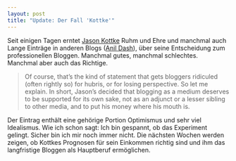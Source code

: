 ```yaml
---
layout: post
title: "Update: Der Fall 'Kottke'"
---
```

Seit einigen Tagen erntet [Jason Kottke][1] Ruhm und Ehre und manchmal auch Lange Einträge in anderen Blogs ([Anil Dash][0]), über seine Entscheidung zum professionellen Bloggen. Manchmal gutes, manchmal schlechtes. Manchmal aber auch das Richtige.

> Of course, that’s the kind of statement that gets bloggers ridiculed (often 
> rightly so) for hubris, or for losing perspective. So let me explain. In short, 
> Jason’s decided that blogging as a medium deserves to be supported for its own 
> sake, not as an adjunct or a lesser sibling to other media, and to put his 
> money where his mouth is.

Der Eintrag enthält eine gehörige Portion Optimismus und sehr viel Idealismus. Wie ich schon sagt: Ich bin gespannt, ob das Experiment gelingt. Sicher bin ich mir noch immer nicht. Die nächsten Wochen werden zeigen, ob Kottkes Prognosen für sein Einkommen richtig sind und ihm das langfristige Bloggen als Hauptberuf ermöglichen. 

[0]: http://anildash.com/2005/02/im-a-kottkeorg.html
[1]: https://kottke.org/

